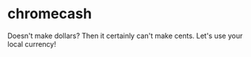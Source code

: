 # chromecash
Doesn't make dollars? Then it certainly can't make cents. Let's use your local currency!

